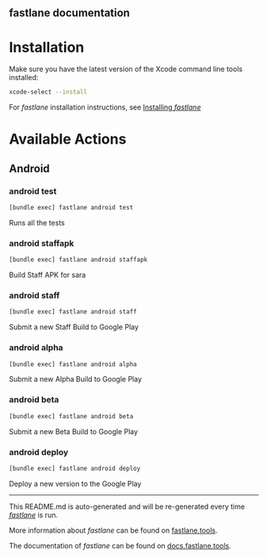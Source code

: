 fastlane documentation
----

# Installation

Make sure you have the latest version of the Xcode command line tools installed:

```sh
xcode-select --install
```

For _fastlane_ installation instructions, see [Installing _fastlane_](https://docs.fastlane.tools/#installing-fastlane)

# Available Actions

## Android

### android test

```sh
[bundle exec] fastlane android test
```

Runs all the tests

### android staffapk

```sh
[bundle exec] fastlane android staffapk
```

Build Staff APK for sara

### android staff

```sh
[bundle exec] fastlane android staff
```

Submit a new Staff Build to Google Play

### android alpha

```sh
[bundle exec] fastlane android alpha
```

Submit a new Alpha Build to Google Play

### android beta

```sh
[bundle exec] fastlane android beta
```

Submit a new Beta Build to Google Play

### android deploy

```sh
[bundle exec] fastlane android deploy
```

Deploy a new version to the Google Play

----

This README.md is auto-generated and will be re-generated every time [_fastlane_](https://fastlane.tools) is run.

More information about _fastlane_ can be found on [fastlane.tools](https://fastlane.tools).

The documentation of _fastlane_ can be found on [docs.fastlane.tools](https://docs.fastlane.tools).
